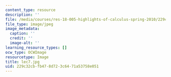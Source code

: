 ```yaml
---
content_type: resource
description: ''
file: /media/courses/res-18-005-highlights-of-calculus-spring-2010/229c32cbfb478d723c6471a53758e051_lec7.jpg
file_type: image/jpeg
image_metadata:
  caption: ''
  credit: ''
  image-alt: ''
learning_resource_types: []
ocw_type: OCWImage
resourcetype: Image
title: lec7.jpg
uid: 229c32cb-fb47-8d72-3c64-71a53758e051
---
```

